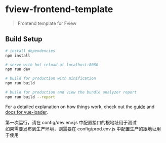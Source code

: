 # fview-frontend-template

> Frontend template for Fview

## Build Setup

``` bash
# install dependencies
npm install

# serve with hot reload at localhost:8080
npm run dev

# build for production with minification
npm run build

# build for production and view the bundle analyzer report
npm run build --report
```

For a detailed explanation on how things work, check out the [guide](http://vuejs-templates.github.io/webpack/) and [docs for vue-loader](http://vuejs.github.io/vue-loader).

第一次运行，请在 config/dev.env.js 中配置接口的根地址用于测试<br>
如果需要发布到生产环境，则需要在 config/prod.env.js 中配置生产的跟地址用于使用